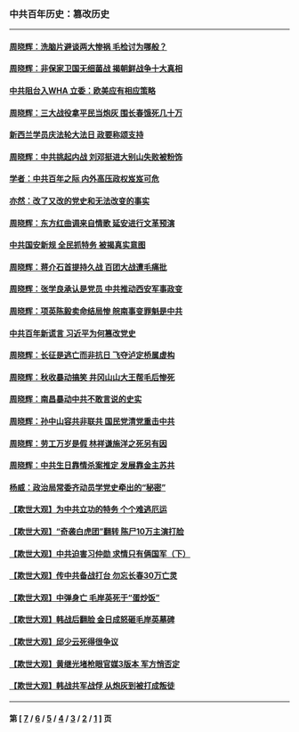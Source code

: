 ### 中共百年历史：篡改历史
---
#### [周晓辉：洗脑片避谈两大惨祸 毛检讨为哪般？](../../pages/nf1176115/n12971285.md?05260430) 
#### [周晓辉：非保家卫国无细菌战 揭朝鲜战争十大真相](../../pages/nf1176115/n12954161.md?05260430) 
#### [中共阻台入WHA 立委：欧美应有相应策略](../../pages/nf1176115/n12939343.md?05260430) 
#### [周晓辉：三大战役拿平民当炮灰 围长春饿死几十万](../../pages/nf1176115/n12934921.md?05260430) 
#### [新西兰学员庆法轮大法日 政要称颂支持](../../pages/nf1176115/n12932715.md?05260430) 
#### [周晓辉：中共挑起内战 刘邓挺进大别山失败被粉饰](../../pages/nf1176115/n12929004.md?05260430) 
#### [学者：中共百年之际 内外高压政权岌岌可危](../../pages/nf1176115/n12925426.md?05260430) 
#### [亦然：改了又改的党史和无法改变的事实](../../pages/nf1176115/n12919443.md?05260430) 
#### [周晓辉：东方红曲调来自情歌 延安进行文革预演](../../pages/nf1176115/n12914429.md?05260430) 
#### [中共国安新规 全民抓特务 被揭真实意图](../../pages/nf1176115/n12911615.md?05260430) 
#### [周晓辉：蒋介石首提持久战 百团大战遭毛痛批](../../pages/nf1176115/n12909231.md?05260430) 
#### [周晓辉：张学良承认是党员 中共推动西安军事政变](../../pages/nf1176115/n12903066.md?05260430) 
#### [周晓辉：项英陈毅卖命结局惨 皖南事变罪魁是中共](../../pages/nf1176115/n12898534.md?05260430) 
#### [中共百年新谎言 习近平为何篡改党史](../../pages/nf1176115/n12895950.md?05260430) 
#### [周晓辉：长征是逃亡而非抗日 飞夺泸定桥属虚构](../../pages/nf1176115/n12893665.md?05260430) 
#### [周晓辉：秋收暴动搞笑 井冈山山大王帮毛后惨死](../../pages/nf1176115/n12875008.md?05260430) 
#### [周晓辉：南昌暴动中共不敢言说的史实](../../pages/nf1176115/n12872653.md?05260430) 
#### [周晓辉：孙中山容共非联共 国民党清党重击中共](../../pages/nf1176115/n12867724.md?05260430) 
#### [周晓辉：劳工万岁是假 林祥谦施洋之死另有因](../../pages/nf1176115/n12864511.md?05260430) 
#### [周晓辉：中共生日靠情杀案推定 发展靠金主苏共](../../pages/nf1176115/n12859637.md?05260430) 
#### [杨威：政治局常委齐动员学党史牵出的“秘密”](../../pages/nf1176115/n12764642.md?05260430) 
#### [【欺世大观】为中共立功的特务 个个难逃厄运](../../pages/nf1176115/n12552518.md?05260430) 
#### [【欺世大观】“奇袭白虎团”翻转 陈尸10万主演打脸](../../pages/nf1176115/n12545304.md?05260430) 
#### [【欺世大观】中共迫害习仲勋 求情只有俩国军（下）](../../pages/nf1176115/n12521463.md?05260430) 
#### [【欺世大观】传中共备战打台 勿忘长春30万亡灵](../../pages/nf1176115/n12532173.md?05260430) 
#### [【欺世大观】中弹身亡 毛岸英死于“蛋炒饭”](../../pages/nf1176115/n12512160.md?05260430) 
#### [【欺世大观】韩战后翻脸 金日成怒砸毛岸英墓碑](../../pages/nf1176115/n12498735.md?05260430) 
#### [【欺世大观】邱少云死得很争议](../../pages/nf1176115/n12484915.md?05260430) 
#### [【欺世大观】黄继光堵枪眼官媒3版本 军方悄否定](../../pages/nf1176115/n12477281.md?05260430) 
#### [【欺世大观】韩战共军战俘 从炮灰到被打成叛徒](../../pages/nf1176115/n12465044.md?05260430) 

---
#### 第 [ [7](./7.md?05260430) / [6](./6.md?05260430) / [5](./5.md?05260430) / [4](./4.md?05260430) / [3](./3.md?05260430) / [2](./2.md?05260430) / [1](./1.md?05260430) ] 页
